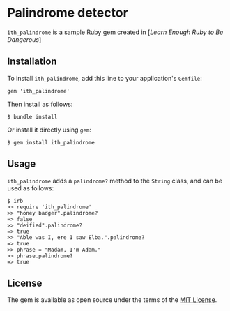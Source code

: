 # Palindrome detector

`ith_palindrome` is a sample Ruby gem created in [*Learn Enough Ruby to Be Dangerous*]

## Installation

To install `ith_palindrome`, add this line to your application's `Gemfile`:

```
gem 'ith_palindrome'
```

Then install as follows:

```
$ bundle install
```

Or install it directly using `gem`:

```
$ gem install ith_palindrome
```

## Usage

`ith_palindrome` adds a `palindrome?` method to the `String` class, and can be used as follows:

```
$ irb
>> require 'ith_palindrome'
>> "honey badger".palindrome?
=> false
>> "deified".palindrome?
=> true
>> "Able was I, ere I saw Elba.".palindrome?
=> true
>> phrase = "Madam, I'm Adam."
>> phrase.palindrome?
=> true
```

## License

The gem is available as open source under the terms of the [MIT License](https://opensource.org/licenses/MIT).
